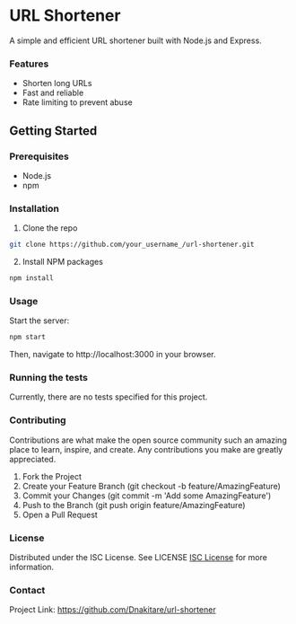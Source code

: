 # URL Shortener

A simple and efficient URL shortener built with Node.js and Express.

### Features

- Shorten long URLs
- Fast and reliable
- Rate limiting to prevent abuse

## Getting Started

### Prerequisites
- Node.js
- npm

### Installation

1. Clone the repo
  ```sh 
  git clone https://github.com/your_username_/url-shortener.git
  ```
  
2. Install NPM packages
  ```sh 
  npm install
  ```

### Usage   
Start the server:
```sh
npm start
```
Then, navigate to http://localhost:3000 in your browser.

### Running the tests
Currently, there are no tests specified for this project.

### Contributing
Contributions are what make the open source community such an amazing place to learn, inspire, and create. Any contributions you make are greatly appreciated.

1. Fork the Project
2. Create your Feature Branch (git checkout -b feature/AmazingFeature)
3. Commit your Changes (git commit -m 'Add some AmazingFeature')
4. Push to the Branch (git push origin feature/AmazingFeature)
5. Open a Pull Request

### License
Distributed under the ISC License. See LICENSE [ISC License](https://en.wikipedia.org/wiki/ISC_license "ISC License") for more information.

### Contact
Project Link: https://github.com/Dnakitare/url-shortener

